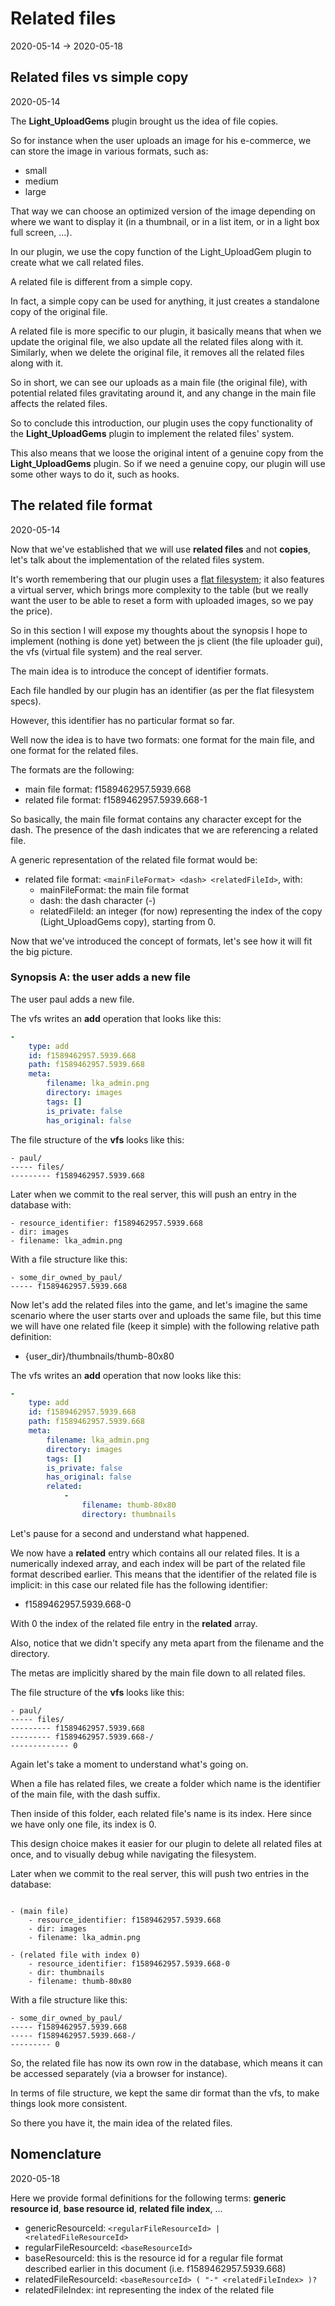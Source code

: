 Related files
=============
2020-05-14 -> 2020-05-18




Related files vs simple copy
--------
2020-05-14



The **Light_UploadGems** plugin brought us the idea of file copies. 

So for instance when the user uploads an image for his e-commerce, we can store the image in various formats, such as:
- small
- medium
- large

That way we can choose an optimized version of the image depending on where we want to display it (in a thumbnail, 
or in a list item, or in a light box full screen, ...).



In our plugin, we use the copy function of the Light_UploadGem plugin to create what we call related files.

A related file is different from a simple copy.

In fact, a simple copy can be used for anything, it just creates a standalone copy of the original file.

A related file is more specific to our plugin, it basically means that when we update the original file, we also update all the related files along with it.
Similarly, when we delete the original file, it removes all the related files along with it.

So in short, we can see our uploads as a main file (the original file), with potential related files gravitating around it,
and any change in the main file affects the related files.


So to conclude this introduction, our plugin uses the copy functionality of the **Light_UploadGems** plugin to implement
the related files' system.

This also means that we loose the original intent of a genuine copy from the **Light_UploadGems** plugin.
So if we need a genuine copy, our plugin will use some other ways to do it, such as hooks.




The related file format
----------
2020-05-14


Now that we've established that we will use **related files** and not **copies**, let's talk about the implementation of the related files system.

It's worth remembering that our plugin uses a [flat filesystem](https://github.com/lingtalfi/TheBar/blob/master/discussions/flat-filesystem.md); 
it also features a virtual server, which brings more complexity to the table (but we really want the user to be able to reset a form with uploaded images, so we pay the price).

So in this section I will expose my thoughts about the synopsis I hope to implement (nothing is done yet) between the js client (the file uploader gui),
the vfs (virtual file system) and the real server.


The main idea is to introduce the concept of identifier formats.

Each file handled by our plugin has an identifier (as per the flat filesystem specs).

However, this identifier has no particular format so far.

Well now the idea is to have two formats: one format for the main file, and one format for the related files.

The formats are the following:

- main file format: f1589462957.5939.668
- related file format: f1589462957.5939.668-1


So basically, the main file format contains any character except for the dash.
The presence of the dash indicates that we are referencing a related file.

A generic representation of the related file format would be:

- related file format: `<mainFileFormat> <dash> <relatedFileId>`, with:
    - mainFileFormat: the main file format
    - dash: the dash character (-)
    - relatedFileId: an integer (for now) representing the index of the copy (Light_UploadGems copy), starting from 0.
    
    
    
Now that we've introduced the concept of formats, let's see how it will fit the big picture.



### Synopsis A: the user adds a new file

The user paul adds a new file.

The vfs writes an **add** operation that looks like this:

```yaml 
- 
    type: add
    id: f1589462957.5939.668
    path: f1589462957.5939.668
    meta: 
        filename: lka_admin.png
        directory: images
        tags: []
        is_private: false
        has_original: false
```

The file structure of the **vfs** looks like this:

```text 
- paul/
----- files/
--------- f1589462957.5939.668
```


Later when we commit to the real server, this will push an entry in the database with:

```text 
- resource_identifier: f1589462957.5939.668
- dir: images
- filename: lka_admin.png
```

With a file structure like this:

```text 
- some_dir_owned_by_paul/
----- f1589462957.5939.668
```

Now let's add the related files into the game, and let's imagine the same scenario where the user starts over and uploads the same file,
but this time we will have one related file (keep it simple) with the following relative path definition:

- {user_dir}/thumbnails/thumb-80x80    



The vfs writes an **add** operation that now looks like this:

```yaml 
- 
    type: add
    id: f1589462957.5939.668
    path: f1589462957.5939.668
    meta: 
        filename: lka_admin.png
        directory: images
        tags: []
        is_private: false
        has_original: false
        related:
            -
                filename: thumb-80x80
                directory: thumbnails
```



Let's pause for a second and understand what happened.

We now have a **related** entry which contains all our related files.
It is a numerically indexed array, and each index will be part of the related file format described earlier.
This means that the identifier of the related file is implicit: in this case our related file has the following identifier:

- f1589462957.5939.668-0

With 0 the index of the related file entry in the **related** array.


Also, notice that we didn't specify any meta apart from the filename and the directory.

The metas are implicitly shared by the main file down to all related files.



The file structure of the **vfs** looks like this:

```text 
- paul/
----- files/
--------- f1589462957.5939.668
--------- f1589462957.5939.668-/
------------- 0
```

Again let's take a moment to understand what's going on.

When a file has related files, we create a folder which name is the identifier of the main file, with the dash suffix.

Then inside of this folder, each related file's name is its index. Here since we have only one file, its index is 0.


This design choice makes it easier for our plugin to delete all related files at once, and to visually debug while navigating the filesystem.


Later when we commit to the real server, this will push two entries in the database:

```text 

- (main file)
    - resource_identifier: f1589462957.5939.668
    - dir: images
    - filename: lka_admin.png

- (related file with index 0)
    - resource_identifier: f1589462957.5939.668-0
    - dir: thumbnails
    - filename: thumb-80x80
```

With a file structure like this:

```text 
- some_dir_owned_by_paul/
----- f1589462957.5939.668
----- f1589462957.5939.668-/
--------- 0
```


So, the related file has now its own row in the database, which means it can be accessed separately (via a browser for instance).

In terms of file structure, we kept the same dir format than the vfs, to make things look more consistent.


 
So there you have it, the main idea of the related files.





Nomenclature
------------
2020-05-18


Here we provide formal definitions for the following terms: **generic resource id**, **base resource id**, **related file index**, ...



- genericResourceId: ```<regularFileResourceId> | <relatedFileResourceId>```
- regularFileResourceId: ```<baseResourceId>```
- baseResourceId: this is the resource id for a regular file format described earlier in this document (i.e. f1589462957.5939.668)
- relatedFileResourceId: ```<baseResourceId> ( "-" <relatedFileIndex> )?``` 
- relatedFileIndex: int representing the index of the related file 


        






















